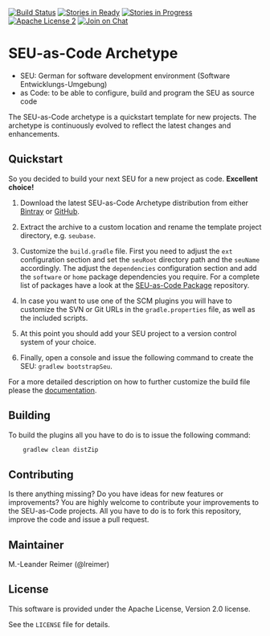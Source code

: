 [![Build Status](https://travis-ci.org/seu-as-code/seu-as-code.archetype.svg)](https://travis-ci.org/seu-as-code/seu-as-code.archetype)
[![Stories in Ready](https://badge.waffle.io/seu-as-code/seu-as-code.archetype.png?label=ready&title=Ready)](https://waffle.io/seu-as-code/seu-as-code.archetype)
[![Stories in Progress](https://badge.waffle.io/seu-as-code/seu-as-code.archetype.png?label=in%20progress&title=In%20Progress)](https://waffle.io/seu-as-code/seu-as-code.archetype)
[![Apache License 2](http://img.shields.io/badge/license-ASF2-blue.svg)](https://github.com/seu-as-code/seu-as-code.archetype/blob/master/LICENSE)
[![Join on Chat](https://badges.gitter.im/Join%20Chat.svg)](https://gitter.im/seu-as-code/seu-as-code?utm_source=badge&utm_medium=badge&utm_campaign=pr-badge&utm_content=badge)

# SEU-as-Code Archetype

  * SEU: German for software development environment (Software Entwicklungs-Umgebung)
  * as Code: to be able to configure, build and program the SEU as source code
  
The SEU-as-Code archetype is a quickstart template for new projects. The archetype is continuously evolved to
reflect the latest changes and enhancements.

## Quickstart

So you decided to build your next SEU for a new project as code. **Excellent choice!**
 
1. Download the latest SEU-as-Code Archetype distribution from either [Bintray](https://dl.bintray.com/seu-as-code/generic)
or [GitHub](https://github.com/seu-as-code/seu-as-code.archetype/releases).

2. Extract the archive to a custom location and rename the template project directory, e.g. `seubase`.

3. Customize the `build.gradle` file. First you need to adjust the `ext` configuration section and set the
`seuRoot` directory path and the `seuName` accordingly. The adjust the `dependencies` configuration section and
add the `software` or `home` package dependencies you require. For a complete list of packages have a look at the
[SEU-as-Code Package](https://github.com/seu-as-code/seu-as-code.packages) repository.

4. In case you want to use one of the SCM plugins you will have to customize the SVN or Git URLs in the `gradle.properties` file,
as well as the included scripts.

5. At this point you should add your SEU project to a version control system of your choice.

6. Finally, open a console and issue the following command to create the SEU: `gradlew bootstrapSeu`.

For a more detailed description on how to further customize the build file please the [documentation](https://seu-as-code.github.io/).

## Building

To build the plugins all you have to do is to issue the following command:
```groovy
	gradlew clean distZip
```

## Contributing

Is there anything missing? Do you have ideas for new features or improvements? You are highly welcome to contribute
your improvements to the SEU-as-Code projects. All you have to do is to fork this repository, improve the code and 
issue a pull request.

## Maintainer

M.-Leander Reimer (@lreimer)

## License

This software is provided under the Apache License, Version 2.0 license.

See the `LICENSE` file for details.
